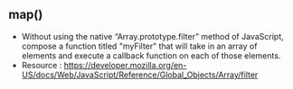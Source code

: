 ## map()

- Without using the native “Array.prototype.filter” method of JavaScript, compose a function titled "myFilter" that will take in an array of elements and execute a callback function on each of those elements.
- Resource : https://developer.mozilla.org/en-US/docs/Web/JavaScript/Reference/Global_Objects/Array/filter
